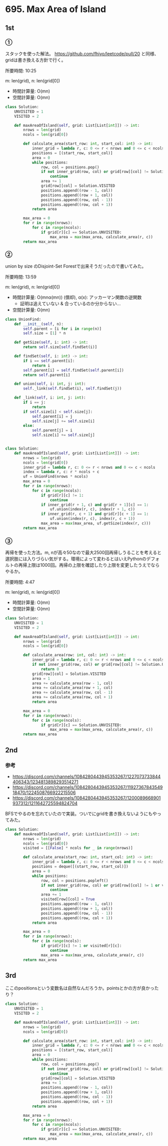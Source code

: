 # 695. Max Area of Island

## 1st

### ①

スタックを使った解法。 https://github.com/fhiyo/leetcode/pull/20 と同様、gridは書き換える方針で行く。

所要時間: 10:25

m: len(grid), n: len(grid[0])
- 時間計算量: O(mn)
- 空間計算量: O(mn)

```py
class Solution:
    UNVISITED = 1
    VISITED = 2

    def maxAreaOfIsland(self, grid: List[List[int]]) -> int:
        nrows = len(grid)
        ncols = len(grid[0])

        def calculate_area(start_row: int, start_col: int) -> int:
            inner_grid = lambda r, c: 0 <= r < nrows and 0 <= c < ncols
            positions = [(start_row, start_col)]
            area = 0
            while positions:
                row, col = positions.pop()
                if not inner_grid(row, col) or grid[row][col] != Solution.UNVISITED:
                    continue
                area += 1
                grid[row][col] = Solution.VISITED
                positions.append((row - 1, col))
                positions.append((row + 1, col))
                positions.append((row, col - 1))
                positions.append((row, col + 1))
            return area

        max_area = 0
        for r in range(nrows):
            for c in range(ncols):
                if grid[r][c] == Solution.UNVISITED:
                    max_area = max(max_area, calculate_area(r, c))
        return max_area
```

### ②

union by size のDisjoint-Set Forestで出来そうだったので書いてみた。

所要時間: 13:59

m: len(grid), n: len(grid[0])
- 時間計算量: O(mnα(mn)) (償却), α(x): アッカーマン関数の逆関数
  - 証明は追えていない & 合っているのか分からない...
- 空間計算量: O(mn)


```py
class UnionFind:
    def __init__(self, n):
        self.parent = [i for i in range(n)]
        self.size = [1] * n

    def getSize(self, i: int) -> int:
        return self.size[self.findSet(i)]

    def findSet(self, i: int) -> int:
        if i == self.parent[i]:
            return i
        self.parent[i] = self.findSet(self.parent[i])
        return self.parent[i]

    def union(self, i: int, j: int):
        self._link(self.findSet(i), self.findSet(j))

    def _link(self, i: int, j: int):
        if i == j:
            return
        if self.size[i] < self.size[j]:
            self.parent[i] = j
            self.size[j] += self.size[i]
        else:
            self.parent[j] = i
            self.size[i] += self.size[j]


class Solution:
    def maxAreaOfIsland(self, grid: List[List[int]]) -> int:
        nrows = len(grid)
        ncols = len(grid[0])
        inner_grid = lambda r, c: 0 <= r < nrows and 0 <= c < ncols
        index = lambda r, c: r * ncols + c
        uf = UnionFind(nrows * ncols)
        max_area = 0
        for r in range(nrows):
            for c in range(ncols):
                if grid[r][c] != 1:
                    continue
                if inner_grid(r + 1, c) and grid[r + 1][c] == 1:
                    uf.union(index(r, c), index(r + 1, c))
                if inner_grid(r, c + 1) and grid[r][c + 1] == 1:
                    uf.union(index(r, c), index(r, c + 1))
                max_area = max(max_area, uf.getSize(index(r, c)))
        return max_area
```

### ③

再帰を使った方法。m, nが高々50なので最大2500回再帰しうることを考えると選択肢には入りづらい気がする。環境によって変わるとはいえPythonのデフォルトの再帰上限は1000回。再帰の上限を確認したり上限を変更したうえでならやるか。

所要時間: 4:47

m: len(grid), n: len(grid[0])
- 時間計算量: O(mn)
- 空間計算量: O(mn)

```py
class Solution:
    UNVISITED = 1
    VISITED = 2

    def maxAreaOfIsland(self, grid: List[List[int]]) -> int:
        nrows = len(grid)
        ncols = len(grid[0])

        def calculate_area(row: int, col: int) -> int:
            inner_grid = lambda r, c: 0 <= r < nrows and 0 <= c < ncols
            if not inner_grid(row, col) or grid[row][col] != Solution.UNVISITED:
                return 0
            grid[row][col] = Solution.VISITED
            area = 1
            area += calculate_area(row - 1, col)
            area += calculate_area(row + 1, col)
            area += calculate_area(row, col - 1)
            area += calculate_area(row, col + 1)
            return area

        max_area = 0
        for r in range(nrows):
            for c in range(ncols):
                if grid[r][c] == Solution.UNVISITED:
                    max_area = max(max_area, calculate_area(r, c))
        return max_area
```

## 2nd

### 参考

- https://discord.com/channels/1084280443945353267/1227073733844406343/1234813898293514271
- https://discord.com/channels/1084280443945353267/1192736784354918470/1224508766922215506
- https://discord.com/channels/1084280443945353267/1200089668901937312/1211642725594824704

BFSでやるのを忘れていたので実装。ついでにgridを書き換えないようにもやってみた。

```py
class Solution:
    def maxAreaOfIsland(self, grid: List[List[int]]) -> int:
        nrows = len(grid)
        ncols = len(grid[0])
        visited = [[False] * ncols for _ in range(nrows)]

        def calculate_area(start_row: int, start_col: int) -> int:
            inner_grid = lambda r, c: 0 <= r < nrows and 0 <= c < ncols
            positions = deque([(start_row, start_col)])
            area = 0
            while positions:
                row, col = positions.popleft()
                if not inner_grid(row, col) or grid[row][col] != 1 or visited[row][col]:
                    continue
                area += 1
                visited[row][col] = True
                positions.append((row - 1, col))
                positions.append((row + 1, col))
                positions.append((row, col - 1))
                positions.append((row, col + 1))
            return area

        max_area = 0
        for r in range(nrows):
            for c in range(ncols):
                if grid[r][c] != 1 or visited[r][c]:
                    continue
                max_area = max(max_area, calculate_area(r, c))
        return max_area
```

## 3rd

ここのpositionsという変数名は自然なんだろうか。pointsとかの方が良かったり？


```py
class Solution:
    UNVISITED = 1
    VISITED = 2

    def maxAreaOfIsland(self, grid: List[List[int]]) -> int:
        nrows = len(grid)
        ncols = len(grid[0])

        def calculate_area(start_row: int, start_col: int) -> int:
            inner_grid = lambda r, c: 0 <= r < nrows and 0 <= c < ncols
            positions = [(start_row, start_col)]
            area = 0
            while positions:
                row, col = positions.pop()
                if not inner_grid(row, col) or grid[row][col] != Solution.UNVISITED:
                    continue
                grid[row][col] = Solution.VISITED
                area += 1
                positions.append((row - 1, col))
                positions.append((row + 1, col))
                positions.append((row, col - 1))
                positions.append((row, col + 1))
            return area

        max_area = 0
        for r in range(nrows):
            for c in range(ncols):
                if grid[r][c] == Solution.UNVISITED:
                    max_area = max(max_area, calculate_area(r, c))
        return max_area
```
